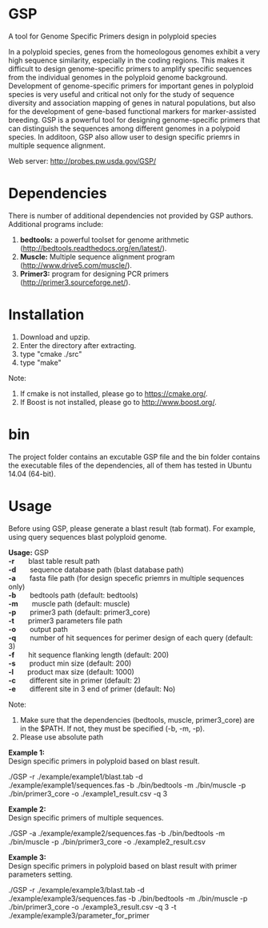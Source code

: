 # GSP
A tool for Genome Specific Primers design in polyploid species

In a polyploid species, genes from the homeologous genomes exhibit a very high sequence similarity, especially in the coding regions. This makes it difficult to design genome-specific primers to amplify specific sequences from the individual genomes in the polyploid genome background. Development of genome-specific primers for important genes in polyploid species is very useful and critical not only for the study of sequence diversity and association mapping of genes in natural populations, but also for the development of gene-based functional markers for marker-assisted breeding. GSP is a powerful tool for designing genome-specific primers that can distinguish the sequences among different genomes in a polypoid species. In additoon, GSP also allow user to design specific priemrs in multiple sequence alignment.

Web server: http://probes.pw.usda.gov/GSP/

# Dependencies
There is number of additional dependencies not provided by GSP authors. Additional programs include:  
1. <b>bedtools:</b> a powerful toolset for genome arithmetic (http://bedtools.readthedocs.org/en/latest/).  
2. <b>Muscle:</b> Multiple sequence alignment program (http://www.drive5.com/muscle/).  
3. <b>Primer3:</b> program for designing PCR primers (http://primer3.sourceforge.net/).  


# Installation
1. Download and upzip.
2. Enter the directory after extracting.
3. type "cmake ./src"
4. type "make"

Note:
1. If cmake is not installed, please go to https://cmake.org/.  
2. If Boost is not installed, please go to http://www.boost.org/.  

# bin
The project folder contains an excutable GSP file and the bin folder contains the executable files of the dependencies, all of them has tested in Ubuntu 14.04 (64-bit).

# Usage  
Before using GSP, please generate a blast result (tab format). For example, using query sequences blast polyploid genome.  

<b>Usage:</b> GSP  
<b>-r</b>&nbsp;&nbsp;&nbsp;&nbsp;&nbsp;&nbsp;&nbsp;blast table result path  
<b>-d</b>&nbsp;&nbsp;&nbsp;&nbsp;&nbsp;&nbsp;&nbsp;sequence database path (blast database path)  
<b>-a</b>&nbsp;&nbsp;&nbsp;&nbsp;&nbsp;&nbsp;&nbsp;fasta file path (for design specefic priemrs in multiple sequences only)  
<b>-b</b>&nbsp;&nbsp;&nbsp;&nbsp;&nbsp;&nbsp;&nbsp;bedtools path (default: bedtools)  
<b>-m</b>&nbsp;&nbsp;&nbsp;&nbsp;&nbsp;&nbsp;&nbsp;muscle path (default: muscle)  
<b>-p</b>&nbsp;&nbsp;&nbsp;&nbsp;&nbsp;&nbsp;&nbsp;primer3 path (default: primer3_core)  
<b>-t</b>&nbsp;&nbsp;&nbsp;&nbsp;&nbsp;&nbsp;&nbsp;primer3 parameters file path  
<b>-o</b>&nbsp;&nbsp;&nbsp;&nbsp;&nbsp;&nbsp;&nbsp;output path  
<b>-q</b>&nbsp;&nbsp;&nbsp;&nbsp;&nbsp;&nbsp;&nbsp;number of hit sequences for perimer design of each query (default: 3)  
<b>-f</b>&nbsp;&nbsp;&nbsp;&nbsp;&nbsp;&nbsp;&nbsp;hit sequence flanking length (default: 200)  
<b>-s</b>&nbsp;&nbsp;&nbsp;&nbsp;&nbsp;&nbsp;&nbsp;product min size (default: 200)  
<b>-l</b>&nbsp;&nbsp;&nbsp;&nbsp;&nbsp;&nbsp;&nbsp;product max size (default: 1000)  
<b>-c</b>&nbsp;&nbsp;&nbsp;&nbsp;&nbsp;&nbsp;&nbsp;different site in primer (default: 2)  
<b>-e</b>&nbsp;&nbsp;&nbsp;&nbsp;&nbsp;&nbsp;&nbsp;different site in 3 end of primer (default: No)  

Note:  
1. Make sure that the dependencies (bedtools, muscle, primer3_core) are in the $PATH. If not, they must be specified (-b, -m, -p).  
2. Please use absolute path  

<b>Example 1:</b>  
Design specific primers in polyploid based on blast result.  

./GSP -r ./example/example1/blast.tab -d ./example/example1/sequences.fas -b ./bin/bedtools -m ./bin/muscle -p ./bin/primer3_core -o ./example1_result.csv -q 3  

<b>Example 2:</b>  
Design specific primers of multiple sequences.  

 ./GSP -a ./example/example2/sequences.fas -b ./bin/bedtools -m ./bin/muscle -p ./bin/primer3_core -o ./example2_result.csv  
 
 <b>Example 3:</b>  
Design specific primers in polyploid based on blast result with primer parameters setting. 

./GSP -r ./example/example3/blast.tab -d ./example/example3/sequences.fas -b ./bin/bedtools -m ./bin/muscle -p ./bin/primer3_core -o ./example3_result.csv -q 3 -t ./example/example3/parameter_for_primer  

